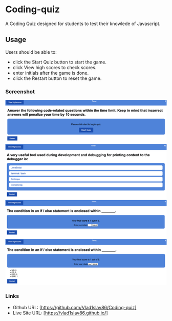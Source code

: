 # Coding-quiz
A Coding Quiz designed for students to test their knowlede of Javascript.

## Usage

Users should be able to:

- click the Start Quiz button to start the game.
- click View high scores to check scores.
- enter initials after the game is done.
- click the Restart button to reset the game.


### Screenshot
![Initial page](./assets/images/Screenshot%202023-03-21%20at%202.45.53%20PM.png)
![Answer Questions](./assets/images/Screenshot%202023-03-21%20at%202.46.12%20PM.png)
![Enter Initials](./assets/images/Screenshot%202023-03-21%20at%202.46.29%20PM.png)
![View High Scores](./assets/images/Screenshot%202023-03-21%20at%202.46.51%20PM.png)
### Links

- Github URL: [https://github.com/Vlad1slav86/Coding-quiz]
- Live Site URL: [https://vlad1slav86.github.io/]
